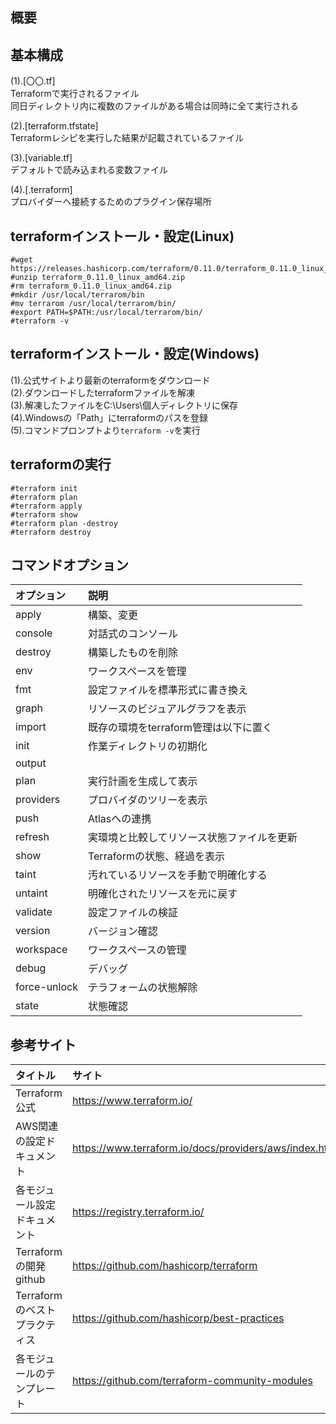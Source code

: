 ## 概要

## 基本構成
(1).[〇〇.tf] <br>
Terraformで実行されるファイル <br>
同日ディレクトリ内に複数のファイルがある場合は同時に全て実行される

(2).[terraform.tfstate] <br>
Terraformレシピを実行した結果が記載されているファイル

(3).[variable.tf] <br>
デフォルトで読み込まれる変数ファイル

(4).[.terraform] <br>
プロバイダーへ接続するためのプラグイン保存場所

## terraformインストール・設定(Linux)
    #wget https://releases.hashicorp.com/terraform/0.11.0/terraform_0.11.0_linux_amd64.zip
    #unzip terraform_0.11.0_linux_amd64.zip
    #rm terraform_0.11.0_linux_amd64.zip
    #mkdir /usr/local/terrarom/bin
    #mv terrarom /usr/local/terrarom/bin/
    #export PATH=$PATH:/usr/local/terrarom/bin/
    #terraform -v

## terraformインストール・設定(Windows)
(1).公式サイトより最新のterraformをダウンロード <br>
(2).ダウンロードしたterraformファイルを解凍 <br>
(3).解凍したファイルをC:\Users\個人ディレクトリに保存 <br>
(4).Windowsの「Path」にterraformのパスを登録 <br>
(5).コマンドプロンプトより`terraform -v`を実行 <br>

## terraformの実行
    #terraform init
    #terraform plan
    #terraform apply
    #terraform show
    #terraform plan -destroy
    #terraform destroy

## コマンドオプション
|オプション|説明|
|:--|:--|
|apply|構築、変更|
|console|対話式のコンソール|
|destroy|構築したものを削除|
|env|ワークスペースを管理|
|fmt|設定ファイルを標準形式に書き換え|
|graph|リソースのビジュアルグラフを表示|
|import|既存の環境をterraform管理は以下に置く|
|init|作業ディレクトリの初期化|
|output||
|plan|実行計画を生成して表示|
|providers|プロバイダのツリーを表示|
|push|Atlasへの連携|
|refresh|実環境と比較してリソース状態ファイルを更新|
|show|Terraformの状態、経過を表示|
|taint|汚れているリソースを手動で明確化する|
|untaint|明確化されたリソースを元に戻す|
|validate|設定ファイルの検証|
|version|バージョン確認|
|workspace|ワークスペースの管理|
|debug|デバッグ|
|force-unlock|テラフォームの状態解除|
|state|状態確認|

## 参考サイト
|タイトル|サイト|
|:--|:--|
|Terraform公式|https://www.terraform.io/|
|AWS関連の設定ドキュメント|https://www.terraform.io/docs/providers/aws/index.html|
|各モジュール設定ドキュメント|https://registry.terraform.io/|
|Terraformの開発github|https://github.com/hashicorp/terraform|
|Terraformのベストプラクティス|https://github.com/hashicorp/best-practices|
|各モジュールのテンプレート|https://github.com/terraform-community-modules|
